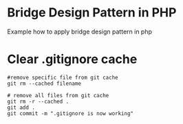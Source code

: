# Bridge Design Pattern in PHP
Example how to apply bridge design pattern in php

# Clear .gitignore cache
~~~~
#remove specific file from git cache
git rm --cached filename

# remove all files from git cache
git rm -r --cached .
git add .
git commit -m ".gitignore is now working"
~~~~